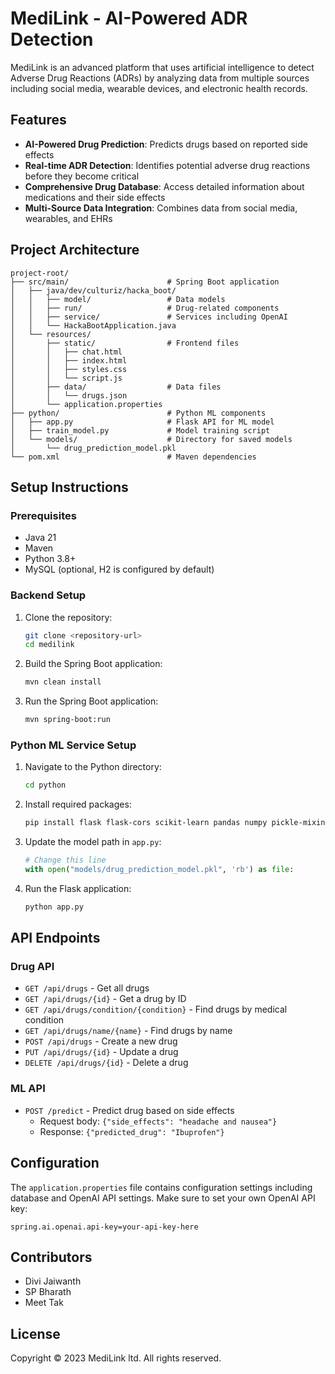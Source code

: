 # MediLink - AI-Powered ADR Detection

MediLink is an advanced platform that uses artificial intelligence to detect Adverse Drug Reactions (ADRs) by analyzing data from multiple sources including social media, wearable devices, and electronic health records.

## Features

- **AI-Powered Drug Prediction**: Predicts drugs based on reported side effects
- **Real-time ADR Detection**: Identifies potential adverse drug reactions before they become critical
- **Comprehensive Drug Database**: Access detailed information about medications and their side effects
- **Multi-Source Data Integration**: Combines data from social media, wearables, and EHRs

## Project Architecture

```
project-root/
├── src/main/                      # Spring Boot application
│   ├── java/dev/culturiz/hacka_boot/
│   │   ├── model/                 # Data models
│   │   ├── run/                   # Drug-related components
│   │   ├── service/               # Services including OpenAI
│   │   └── HackaBootApplication.java
│   └── resources/
│       ├── static/                # Frontend files
│       │   ├── chat.html
│       │   ├── index.html
│       │   ├── styles.css
│       │   └── script.js
│       ├── data/                  # Data files
│       │   └── drugs.json
│       └── application.properties
├── python/                        # Python ML components
│   ├── app.py                     # Flask API for ML model
│   ├── train_model.py             # Model training script
│   └── models/                    # Directory for saved models
│       └── drug_prediction_model.pkl
└── pom.xml                        # Maven dependencies
```

## Setup Instructions

### Prerequisites

- Java 21
- Maven
- Python 3.8+
- MySQL (optional, H2 is configured by default)

### Backend Setup

1. Clone the repository:
   ```bash
   git clone <repository-url>
   cd medilink
   ```

2. Build the Spring Boot application:
   ```bash
   mvn clean install
   ```

3. Run the Spring Boot application:
   ```bash
   mvn spring-boot:run
   ```

### Python ML Service Setup

1. Navigate to the Python directory:
   ```bash
   cd python
   ```

2. Install required packages:
   ```bash
   pip install flask flask-cors scikit-learn pandas numpy pickle-mixin
   ```

3. Update the model path in `app.py`:
   ```python
   # Change this line
   with open("models/drug_prediction_model.pkl", 'rb') as file:
   ```

4. Run the Flask application:
   ```bash
   python app.py
   ```

## API Endpoints

### Drug API

- `GET /api/drugs` - Get all drugs
- `GET /api/drugs/{id}` - Get a drug by ID
- `GET /api/drugs/condition/{condition}` - Find drugs by medical condition
- `GET /api/drugs/name/{name}` - Find drugs by name
- `POST /api/drugs` - Create a new drug
- `PUT /api/drugs/{id}` - Update a drug
- `DELETE /api/drugs/{id}` - Delete a drug

### ML API

- `POST /predict` - Predict drug based on side effects
    - Request body: `{"side_effects": "headache and nausea"}`
    - Response: `{"predicted_drug": "Ibuprofen"}`

## Configuration

The `application.properties` file contains configuration settings including database and OpenAI API settings. Make sure to set your own OpenAI API key:

```properties
spring.ai.openai.api-key=your-api-key-here
```

## Contributors

- Divi Jaiwanth
- SP Bharath
- Meet Tak

## License

Copyright © 2023 MediLink ltd. All rights reserved.